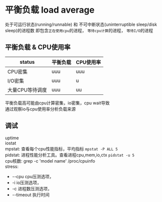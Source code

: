 # 平衡负载 load average
处于可运行状态(running/runnable) 和 不可中断状态(uninterruptible sleep/disk sleep)的进程数
即包含`正在使用cpu`的进程， `等待cpu计算`的进程， `等待I/O`的进程

## 平衡负载 & CPU使用率
| status | 平衡负载 | CPU使用率 |
| --- | --- | --- |
|CPU密集 | uuu | uuu |
|I/O密集 | uuu | u |
|大量CPU等待调度| uuu | uu |

平衡负载高可能由cpu计算密集，io密集，cpu wait导致  
通过观察io与cpu使用率分析负载来源

## 调试
uptime  
iostat  
mpstat: 查看每个cpu性能指标，平均指标 `mpstat -P ALL 5`  
pidstat: 进程性能分析工具。查看进程cpu,mem,io,ctx `pidstat -u 5`  
cpu核数: grep -c 'model name' /proc/cpuinfo  
stress: 
- --cpu cpu压测选项，
- -i io压测选项，
- -c 进程数压测选项，
- --timeout 执行时间

